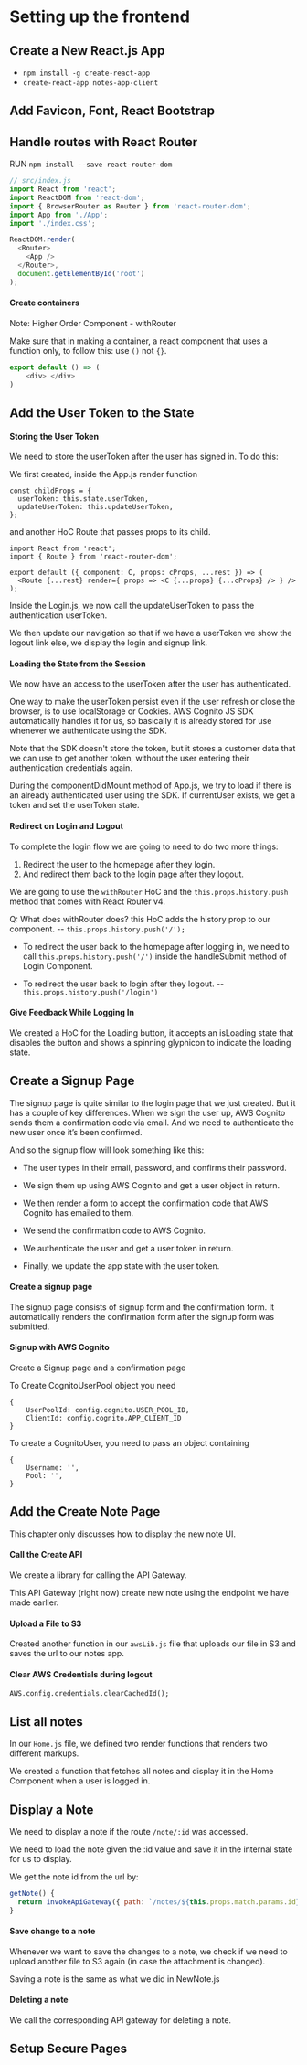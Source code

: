 # Setting up the frontend

## Create a New React.js App

- `npm install -g create-react-app`
- `create-react-app notes-app-client`

## Add Favicon, Font, React Bootstrap

## Handle routes with React Router

RUN `npm install --save react-router-dom`

```javascript
// src/index.js
import React from 'react';
import ReactDOM from 'react-dom';
import { BrowserRouter as Router } from 'react-router-dom';
import App from './App';
import './index.css';

ReactDOM.render(
  <Router>
    <App />
  </Router>,
  document.getElementById('root')
);
```

#### Create containers

Note: Higher Order Component - withRouter


Make sure that in making a container, a react component that uses a function only, to follow this: use `()` not `{}`. 

```javascript
export default () => (
	<div> </div>
)
```

## Add the User Token to the State

#### Storing the User Token

We need to store the userToken after the user has signed in. To do this:

We first created, inside the App.js render function
```
const childProps = {
  userToken: this.state.userToken,
  updateUserToken: this.updateUserToken,
};
```

and another HoC Route that passes props to its child.

```
import React from 'react';
import { Route } from 'react-router-dom';

export default ({ component: C, props: cProps, ...rest }) => (
  <Route {...rest} render={ props => <C {...props} {...cProps} /> } />
);
```

Inside the Login.js, we now call the updateUserToken to pass the authentication userToken.

We then update our navigation so that if we have a userToken we show the logout link else, we display the login and signup link.

#### Loading the State from the Session

We now have an access to the userToken after the user has authenticated.

One way to make the userToken persist even if the user refresh or close the browser, is to use localStorage or Cookies. AWS Cognito JS SDK automatically handles it for us, so basically it is already stored for use whenever we authenticate using the SDK.

Note that the SDK doesn't store the token, but it stores a customer data that we can use to get another token, without the user entering their authentication credentials again.

During the componentDidMount method of App.js, we try to load if there is an already authenticated user using the SDK. If currentUser exists, we get a token and set the userToken state.


#### Redirect on Login and Logout

To complete the login flow we are going to need to do two more things:

1. Redirect the user to the homepage after they login.
2. And redirect them back to the login page after they logout.

We are going to use the `withRouter` HoC and the `this.props.history.push` method that comes with React Router v4.

Q: What does withRouter does? this HoC adds the history prop to our component. -- `this.props.history.push('/');`

- To redirect the user back to the homepage after logging in, we need to call `this.props.history.push('/')` inside the handleSubmit method of Login Component.

- To redirect the user back to login after they logout. -- `this.props.history.push('/login')`


#### Give Feedback While Logging In

We created a HoC for the Loading button, it accepts an isLoading state that disables the button and shows a spinning glyphicon to indicate the loading state.



## Create a Signup Page

The signup page is quite similar to the login page that we just created. But it has a couple of key differences. When we sign the user up, AWS Cognito sends them a confirmation code via email. And we need to authenticate the new user once it’s been confirmed.

And so the signup flow will look something like this:

- The user types in their email, password, and confirms their password.

- We sign them up using AWS Cognito and get a user object in return.

- We then render a form to accept the confirmation code that AWS Cognito has emailed to them.

- We send the confirmation code to AWS Cognito.

- We authenticate the user and get a user token in return.

- Finally, we update the app state with the user token.


#### Create a signup page

The signup page consists of signup form and the confirmation form. It automatically renders the confirmation form after the signup form was submitted.


#### Signup with AWS Cognito

Create a Signup page and a confirmation page

To Create CognitoUserPool object you need
```
{
	UserPoolId: config.cognito.USER_POOL_ID,
	ClientId: config.cognito.APP_CLIENT_ID
}
```

To create a CognitoUser, you need to pass an object containing

```
{
	Username: '',
	Pool: '',
}
```

## Add the Create Note Page

This chapter only discusses how to display the new note UI.


#### Call the Create API

We create a library for calling the API Gateway.

This API Gateway (right now) create new note using the endpoint we have made earlier.

#### Upload a File to S3

Created another function in our `awsLib.js` file that uploads our file in S3 and saves the url to our notes app.

#### Clear AWS Credentials during logout

`AWS.config.credentials.clearCachedId();`


## List all notes

In our `Home.js` file, we defined two render functions that renders two different markups.

We created a function that fetches all notes and display it in the Home Component when a user is logged in.


## Display a Note

We need to display a note if the route `/note/:id` was accessed. 

We need to load the note given the :id value and save it in the internal state for us to display.

We get the note id from the url by:
```javascript
getNote() {
  return invokeApiGateway({ path: `/notes/${this.props.match.params.id}`}, this.props.userToken);
}
```

#### Save change to a note

Whenever we want to save the changes to a note, we check if we need to upload another file to S3 again (in case the attachment is changed). 

Saving a note is the same as what we did in NewNote.js

#### Deleting a note

We call the corresponding API gateway for deleting a note.

## Setup Secure Pages





